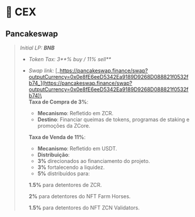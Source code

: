 # 🔵 CEX

## Pancakeswap

> _Initial LP: **BNB**_
>
> * _Token Tax: 3**% buy / 11% sell**_
> *   _Swap link:_ [_https://pancakeswap.finance/swap?outputCurrency=0x0e8fE6eeD5342Ea9189D9268D088821f0532fb74_](https://pancakeswap.finance/swap?outputCurrency=0x0e8fE6eeD5342Ea9189D9268D088821f0532fb74)\
>     \
>     **Taxa de Compra de 3%**:
>
>     * **Mecanismo**: Refletido em ZCR.
>     * **Destino**: Financiar queimas de tokens, programas de staking e promoções da ZCore.
>
>     **Taxa de Venda de 11%**:
>
>     * **Mecanismo**: Refletido em USDT.
>     * **Distribuição**:
>     * **3%** direcionados ao financiamento do projeto.
>     * **3%** fortalecendo a liquidez.
>     * **5%** distribuídos para:
>
>     **1.5%** para detentores de ZCR.
>
>     **2%** para detentores do NFT Farm Horses.
>
>     **1.5%** para detentores do NFT ZCN Validators.

